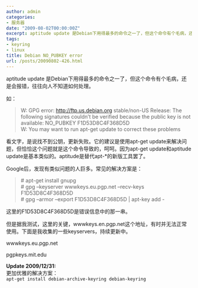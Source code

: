 ```yaml
---
author: admin
categories:
- 服务器
date: "2009-08-02T00:00:00Z"
excerpt: aptitude update 是Debian下用得最多的命令之一了，但这个命令有个毛病，还是会报错，往往向人不知道如何处理。比如NO_PUBKEY错误。
tags:
- keyring
- linux
title: Debian NO_PUBKEY error
url: /posts/20090802-426.html
---
```

aptitude update 是Debian下用得最多的命令之一了，但这个命令有个毛病，还是会报错，往往向人不知道如何处理。

如：

> W: GPG error: http://ftp.us.debian.org stable/non-US Release: The following signatures couldn&#8217;t be verified because the public key is not available: NO_PUBKEY F1D53D8C4F368D5D  
> W: You may want to run apt-get update to correct these problems

看文字，是说找不到公钥，更新失败。它的建议是使用apt-get update来解决问题，但恰恰这个问题就是这个命令导致的，呵呵。因为apt-get update和aptitude update是基本类似的。aptitude是替代apt-*的新版工具罢了。

Google后，发现有类似问题的人巨多。常见的解决方案是：

> \# apt-get install gnupg  
> \# gpg &#8211;keyserver wwwkeys.eu.pgp.net &#8211;recv-keys F1D53D8C4F368D5D  
> \# gpg &#8211;armor &#8211;export F1D53D8C4F368D5D | apt-key add -

这里的F1D53D8C4F368D5D是错误信息中的那一串。

但是据我测试，这里的关键，wwwkeys.en.pgp.net这个地址，有时并无法正常使用。下面是我收集的一些keyservers，持续更新中。

wwwkeys.eu.pgp.net

pgpkeys.mit.edu

**Update 2009/12/31:**  
更加优雅的解决方案：  
`apt-get install debian-archive-keyring debian-keyring`